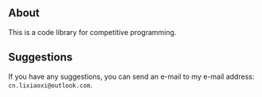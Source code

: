 ## About
This is a code library for competitive programming.

## Suggestions
If you have any suggestions, you can send an e-mail to my e-mail address: `cn.lixiaoxi@outlook.com`.
